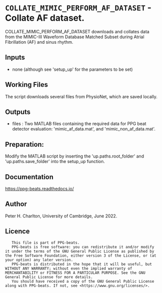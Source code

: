 # `COLLATE_MIMIC_PERFORM_AF_DATASET` - Collate AF dataset.
COLLATE_MIMIC_PERFORM_AF_DATASET downloads and collates data from the MIMIC-III Waveform
Database Matched Subset during Atrial Fibrillation (AF) and sinus rhythm.

##  Inputs
+   none (although see 'setup_up' for the parameters to be set)
    
##  Working Files
The script downloads several files from PhysioNet, which are saved locally.

##  Outputs
+   files : Two MATLAB files containing the required data for PPG beat detector evaluation: 'mimic_af_data.mat', and 'mimic_non_af_data.mat'.
    
##  Preparation:
Modify the MATLAB script by inserting the 'up.paths.root_folder' and 'up.paths.save_folder' into the setup_up function.

##  Documentation
<https://ppg-beats.readthedocs.io/>

##  Author
Peter H. Charlton, University of Cambridge, June 2022.

##  Licence
       This file is part of PPG-beats.
       PPG-beats is free software: you can redistribute it and/or modify it under the terms of the GNU General Public License as published by the Free Software Foundation, either version 3 of the License, or (at your option) any later version.
       PPG-beats is distributed in the hope that it will be useful, but WITHOUT ANY WARRANTY; without even the implied warranty of MERCHANTABILITY or FITNESS FOR A PARTICULAR PURPOSE. See the GNU General Public License for more details.
       You should have received a copy of the GNU General Public License along with PPG-beats. If not, see <https://www.gnu.org/licenses/>.
